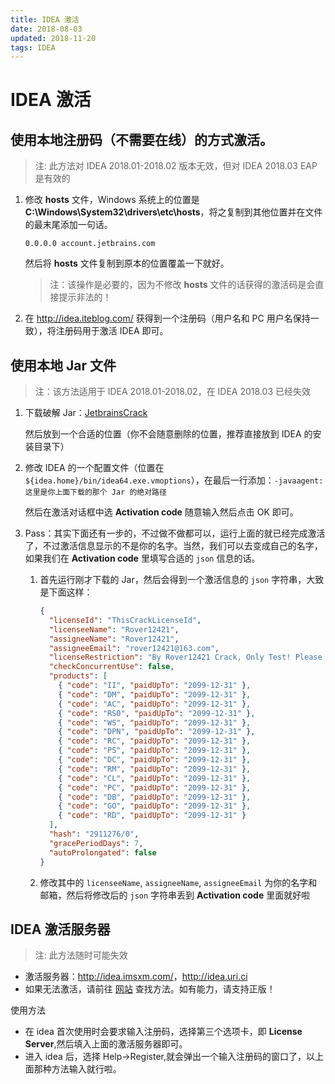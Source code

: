 ```yaml
---
title: IDEA 激活
date: 2018-08-03
updated: 2018-11-20
tags: IDEA
---
```


# IDEA 激活

## 使用本地注册码（不需要在线）的方式激活。

> 注: 此方法对 IDEA 2018.01-2018.02 版本无效，但对 IDEA 2018.03 EAP 是有效的

1. 修改 **hosts** 文件，Windows 系统上的位置是 **C:\Windows\System32\drivers\etc\hosts**，将之复制到其他位置并在文件的最末尾添加一句话。

   ```hosts
   0.0.0.0 account.jetbrains.com
   ```

   然后将 **hosts** 文件复制到原本的位置覆盖一下就好。

   > 注：该操作是必要的，因为不修改 **hosts** 文件的话获得的激活码是会直接提示非法的！

2. 在 <http://idea.iteblog.com/> 获得到一个注册码（用户名和 PC 用户名保持一致），将注册码用于激活 IDEA 即可。

## 使用本地 Jar 文件

> 注：该方法适用于 IDEA 2018.01-2018.02，在 IDEA 2018.03 已经失效

1. 下载破解 Jar：[JetbrainsCrack](https://github.com/rxliuli/rxliuli.github.io/blob/bd79a5d88b86ea8dffe86c9fa2b61f96257907fd/_posts/Tool/IDEA/IDEA%20%E6%BF%80%E6%B4%BB/JetbrainsCrack.jar)

   然后放到一个合适的位置（你不会随意删除的位置，推荐直接放到 IDEA 的安装目录下）

2. 修改 IDEA 的一个配置文件（位置在 `${idea.home}/bin/idea64.exe.vmoptions`），在最后一行添加：`-javaagent:这里是你上面下载的那个 Jar 的绝对路径`

   然后在激活对话框中选 **Activation code** 随意输入然后点击 OK 即可。

3. Pass：其实下面还有一步的，不过做不做都可以，运行上面的就已经完成激活了，不过激活信息显示的不是你的名字。当然，我们可以去变成自己的名字，如果我们在 **Activation code** 里填写合适的 `json` 信息的话。
   1. 首先运行刚才下载的 Jar，然后会得到一个激活信息的 `json` 字符串，大致是下面这样：
      ```json
      {
        "licenseId": "ThisCrackLicenseId",
        "licenseeName": "Rover12421",
        "assigneeName": "Rover12421",
        "assigneeEmail": "rover12421@163.com",
        "licenseRestriction": "By Rover12421 Crack, Only Test! Please support genuine!!!",
        "checkConcurrentUse": false,
        "products": [
          { "code": "II", "paidUpTo": "2099-12-31" },
          { "code": "DM", "paidUpTo": "2099-12-31" },
          { "code": "AC", "paidUpTo": "2099-12-31" },
          { "code": "RS0", "paidUpTo": "2099-12-31" },
          { "code": "WS", "paidUpTo": "2099-12-31" },
          { "code": "DPN", "paidUpTo": "2099-12-31" },
          { "code": "RC", "paidUpTo": "2099-12-31" },
          { "code": "PS", "paidUpTo": "2099-12-31" },
          { "code": "DC", "paidUpTo": "2099-12-31" },
          { "code": "RM", "paidUpTo": "2099-12-31" },
          { "code": "CL", "paidUpTo": "2099-12-31" },
          { "code": "PC", "paidUpTo": "2099-12-31" },
          { "code": "DB", "paidUpTo": "2099-12-31" },
          { "code": "GO", "paidUpTo": "2099-12-31" },
          { "code": "RD", "paidUpTo": "2099-12-31" }
        ],
        "hash": "2911276/0",
        "gracePeriodDays": 7,
        "autoProlongated": false
      }
      ```
   2. 修改其中的 `licenseeName`, `assigneeName`, `assigneeEmail` 为你的名字和邮箱，然后将修改后的 `json` 字符串丢到 **Activation code** 里面就好啦

## IDEA 激活服务器

> 注: 此方法随时可能失效

- 激活服务器：<http://idea.imsxm.com/>，<http://idea.uri.ci>
- 如果无法激活，请前往 [网站](http://idea.imsxm.com/) 查找方法。如有能力，请支持正版！

使用方法

- 在 idea 首次使用时会要求输入注册码，选择第三个选项卡，即 **License Server**,然后填入上面的激活服务器即可。
- 进入 idea 后，选择 Help->Register,就会弹出一个输入注册码的窗口了，以上面那种方法输入就行啦。
